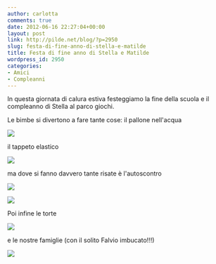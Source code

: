 ```yaml
---
author: carlotta
comments: true
date: 2012-06-16 22:27:04+00:00
layout: post
link: http://pilde.net/blog/?p=2950
slug: festa-di-fine-anno-di-stella-e-matilde
title: Festa di fine anno di Stella e Matilde
wordpress_id: 2950
categories:
- Amici
- Compleanni
---
```


In questa giornata di calura estiva festeggiamo la fine della scuola e il compleanno di Stella al parco giochi.

Le bimbe si divertono a fare tante cose: il pallone nell'acqua

![]({{baseurl}}/uploads/2012/06/stella_palla.jpg)




il tappeto elastico

![]({{baseurl}}/uploads/2012/06/tapp_elastico.jpg)




ma dove si fanno davvero tante risate è l'autoscontro

![]({{baseurl}}/uploads/2012/06/autoscontri_tutte.jpg)




![]({{baseurl}}/uploads/2012/06/autoscontro.jpg)




Poi infine le torte

![]({{baseurl}}/uploads/2012/06/torta.jpg)




e le nostre famiglie (con il solito Falvio imbucato!!!)




![]({{baseurl}}/uploads/2012/06/torta_genitori.jpg)




